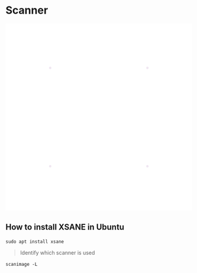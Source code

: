 # Scanner

![](.gitbook/assets/8898-document-scanner.gif)

## How to install XSANE in Ubuntu

```text
sudo apt install xsane
```



> Identify which scanner is used

```text
scanimage -L
```



